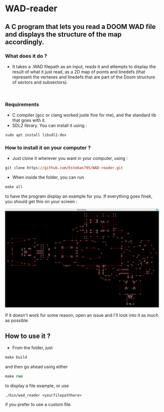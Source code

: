 # WAD-reader
## A C program that lets you read a DOOM WAD file and displays the structure of the map accordingly.

### __What does it do ?__
- It takes a .WAD filepath as an input, reads it and attempts to display the result of what it just read, as a 2D map of points and linedefs (that represent the vertexes and linedefs that are part of the Doom structure of sectors and subsectors).
<br />

### __Requirements__

- C compiler (gcc or clang worked juste fine for me), and the standard lib that goes with it.
- SDL2 library. You can install it using :
```ps
sudo apt install libsdl2-dev
```


### __How to install it on your computer ?__

- Just clone it wherever you want in your computer, using : 
```ps
git clone https://github.com/Esteban795/WAD-reader.git
```

- When inside the folder, you can run 
```ps 
make all
```
to have the program display an example for you. If everything goes finek, you should get this on your screen : 

![doom1WADread](data/doom1.png)

If it doesn't work for some reason, open an issue and I'll look into it as much as possible.

## __How to use it ?__

- From the folder, just 
```ps
make build
```

and then go ahead using either 

```ps
make run
```
to display a file example, or use 
```
./bin/wad_reader <yourfilepathhere>
```
if you prefer to use a custom file.
